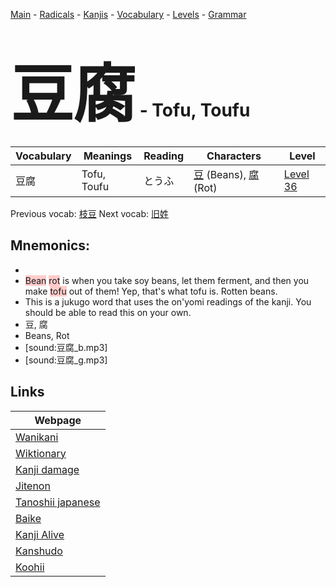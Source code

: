 <style> bigfont {font-size: 100px}</style>
[Main](../README.md) -
[Radicals](../radicals.md) -
[Kanjis](../kanjis.md) -
[Vocabulary](../vocabulary.md) -
[Levels](../levels.md) -
[Grammar](../grammar.md)
# <bigfont> 豆腐</bigfont> - Tofu, Toufu 

| Vocabulary | Meanings | Reading | Characters | Level |
| --- | --- | --- | --- | --- |
| 豆腐 | Tofu, Toufu | とうふ |  [豆](../kanjis/豆.md) (Beans), [腐](../kanjis/腐.md) (Rot) | [Level 36](../levels/wk_level36.md) |

Previous vocab: [枝豆](枝豆.md) Next vocab: [旧姓](旧姓.md) 

## Mnemonics:

* 
* <span style="background-color:#ffcccb"> Bean</span> <span style="background-color:#ffcccb"> rot</span> is when you take soy beans, let them ferment, and then you make <span style="background-color:#ffcccb"> tofu</span> out of them! Yep, that's what tofu is. Rotten beans.
* This is a jukugo word that uses the on'yomi readings of the kanji. You should be able to read this on your own.
* 豆, 腐
* Beans, Rot
* [sound:豆腐_b.mp3]
* [sound:豆腐_g.mp3]


## Links 

| Webpage |
| --- |
| [Wanikani          ](https://www.wanikani.com/kanji/豆腐) |
| [Wiktionary        ](https://en.wiktionary.org/wiki/豆腐) |
| [Kanji damage      ](http://www.kanjidamage.com/kanji/search?utf8=✓&q=豆腐) |
| [Jitenon           ](https://jitenon.com/kanji/豆腐) |
| [Tanoshii japanese ](https://www.tanoshiijapanese.com/dictionary/kanji.cfm?k=豆腐) |
| [Baike             ](https://baike.baidu.com/item/豆腐) |
| [Kanji Alive       ](https://app.kanjialive.com/豆腐) |
| [Kanshudo          ](https://www.kanshudo.com/searchmn?q=豆腐) |
| [Koohii            ](https://kanji.koohii.com/study/kanji/豆腐) |

